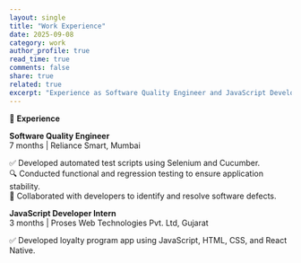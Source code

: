 ```yaml
---
layout: single
title: "Work Experience"
date: 2025-09-08
category: work
author_profile: true
read_time: true
comments: false
share: true
related: true
excerpt: "Experience as Software Quality Engineer and JavaScript Developer Intern."
---
```

💼 **Experience**

**Software Quality Engineer**  
7 months | Reliance Smart, Mumbai  

✅ Developed automated test scripts using Selenium and Cucumber.  
🔍 Conducted functional and regression testing to ensure application stability.  
🤝 Collaborated with developers to identify and resolve software defects.  

**JavaScript Developer Intern**  
3 months | Proses Web Technologies Pvt. Ltd, Gujarat  

✅ Developed loyalty program app using JavaScript, HTML, CSS, and React Native.
